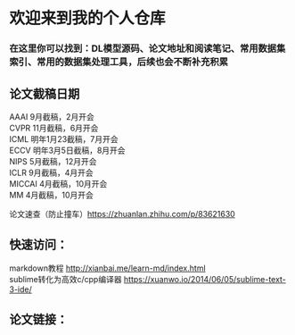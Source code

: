 # 欢迎来到我的个人仓库

### 在这里你可以找到：DL模型源码、论文地址和阅读笔记、常用数据集索引、常用的数据集处理工具，后续也会不断补充积累

## 论文截稿日期  

AAAI 9月截稿，2月开会  
CVPR 11月截稿，6月开会  
ICML 明年1月23截稿，7月开会   
ECCV 明年3月5日截稿，8月开会   
NIPS 5月截稿，12月开会   
ICLR 9月截稿，4月开会   
MICCAI 4月截稿，10月开会  
MM 4月截稿，10月开会  

论文速查（防止撞车）https://zhuanlan.zhihu.com/p/83621630  
 
## 快速访问：

markdown教程 http://xianbai.me/learn-md/index.html  
sublime转化为高效c/cpp编译器 https://xuanwo.io/2014/06/05/sublime-text-3-ide/

## 论文链接：

 

